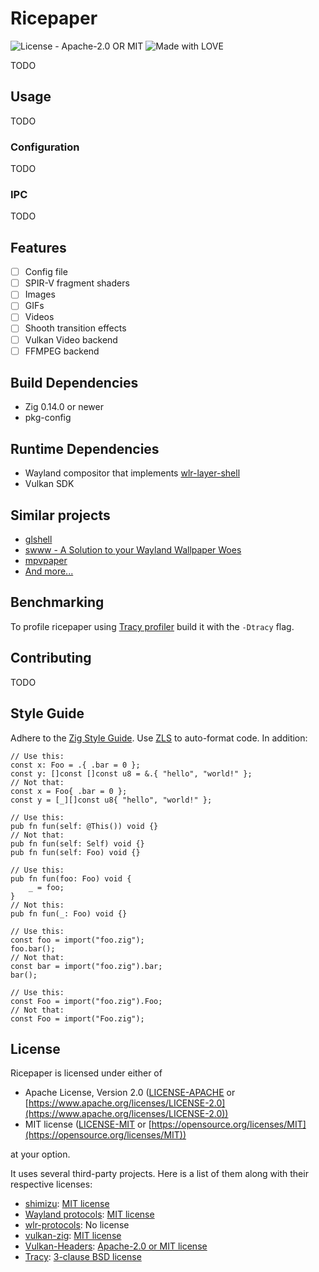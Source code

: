 # Ricepaper

![License - Apache-2.0 OR MIT](https://img.shields.io/badge/License-Apache--2.0_OR_MIT-blue)
![Made with LOVE](https://img.shields.io/badge/Made_with-LOVE_%3C3-hotpink)

TODO

## Usage

TODO

### Configuration

TODO

### IPC

TODO

## Features

- [ ] Config file
- [ ] SPIR-V fragment shaders
- [ ] Images
- [ ] GIFs
- [ ] Videos
- [ ] Shooth transition effects
- [ ] Vulkan Video backend
- [ ] FFMPEG backend

## Build Dependencies

- Zig 0.14.0 or newer
- pkg-config

## Runtime Dependencies

- Wayland compositor that implements [wlr-layer-shell](https://wayland.app/protocols/wlr-layer-shell-unstable-v1)
- Vulkan SDK

## Similar projects

- [glshell](https://github.com/Duckonaut/glshell)
- [swww - A Solution to your Wayland Wallpaper Woes](https://github.com/LGFae/swww)
- [mpvpaper](https://github.com/GhostNaN/mpvpaper)
- [And more...](https://github.com/rcalixte/awesome-wayland#wallpaper)

## Benchmarking

To profile ricepaper using [Tracy profiler](https://github.com/wolfpld/tracy) build it with the `-Dtracy` flag.

## Contributing

TODO

## Style Guide

Adhere to the [Zig Style Guide](https://ziglang.org/documentation/master/#Style-Guide).
Use [ZLS](https://github.com/zigtools/zls) to auto-format code.
In addition:
```zig
// Use this:
const x: Foo = .{ .bar = 0 };
const y: []const []const u8 = &.{ "hello", "world!" };
// Not that:
const x = Foo{ .bar = 0 };
const y = [_][]const u8{ "hello", "world!" };

// Use this:
pub fn fun(self: @This()) void {}
// Not that:
pub fn fun(self: Self) void {}
pub fn fun(self: Foo) void {}

// Use this:
pub fn fun(foo: Foo) void {
    _ = foo;
}
// Not this:
pub fn fun(_: Foo) void {}

// Use this:
const foo = import("foo.zig");
foo.bar();
// Not that:
const bar = import("foo.zig").bar;
bar();

// Use this:
const Foo = import("foo.zig").Foo;
// Not that:
const Foo = import("Foo.zig");
```

## License

Ricepaper is licensed under either of

- Apache License, Version 2.0 ([LICENSE-APACHE](LICENSE-APACHE) or [https://www.apache.org/licenses/LICENSE-2.0](https://www.apache.org/licenses/LICENSE-2.0))
- MIT license ([LICENSE-MIT](LICENSE-MIT) or [https://opensource.org/licenses/MIT](https://opensource.org/licenses/MIT))

at your option.

It uses several third-party projects. Here is a list of them along with their respective licenses:

- [shimizu](https://git.sr.ht/~geemili/shimizu): [MIT license](https://git.sr.ht/~geemili/shimizu/tree/dev/item/LICENSE)
- [Wayland protocols](https://gitlab.freedesktop.org/wayland/wayland-protocols): [MIT license](https://gitlab.freedesktop.org/wayland/wayland-protocols/-/blob/main/COPYING)
- [wlr-protocols](https://gitlab.freedesktop.org/wlroots/wlr-protocols): No license
- [vulkan-zig](https://github.com/Snektron/vulkan-zig): [MIT license](https://github.com/Snektron/vulkan-zig/blob/master/LICENSE)
- [Vulkan-Headers](https://github.com/KhronosGroup/Vulkan-Headers): [Apache-2.0 or MIT license](https://github.com/KhronosGroup/Vulkan-Headers/blob/main/LICENSE.md)
- [Tracy](https://github.com/wolfpld/tracy): [3-clause BSD license](https://github.com/wolfpld/tracy/blob/master/LICENSE)
